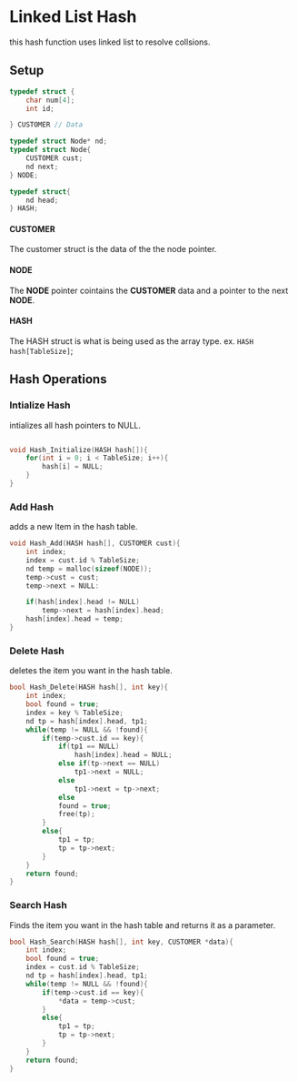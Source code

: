 # Linked List Hash
this hash function uses linked list to resolve collsions.

## Setup
```c
typedef struct {
    char num[4];
    int id;

} CUSTOMER // Data

typedef struct Node* nd;
typedef struct Node{
    CUSTOMER cust;
    nd next;
} NODE;

typedef struct{
    nd head;
} HASH;
```
#### CUSTOMER
The customer struct is the data of the the node pointer.

#### NODE
The **NODE** pointer cointains the **CUSTOMER** data and a pointer to the next **NODE**.

#### HASH
The HASH struct is what is being used as the array type.
ex. `HASH hash[TableSize]`;

## Hash Operations

### Intialize Hash
intializes all hash pointers to NULL.

```c

void Hash_Initialize(HASH hash[]){
    for(int i = 0; i < TableSize; i++){
        hash[i] = NULL; 
    }
}
```

### Add Hash
adds a new Item in the hash table.

```c
void Hash_Add(HASH hash[], CUSTOMER cust){
    int index;
    index = cust.id % TableSize;
    nd temp = malloc(sizeof(NODE));
    temp->cust = cust;
    temp->next = NULL:

    if(hash[index].head != NULL)
        temp->next = hash[index].head;
    hash[index].head = temp;
}
```

### Delete Hash
deletes the item you want in the hash table.

```c
bool Hash_Delete(HASH hash[], int key){
    int index;
    bool found = true;
    index = key % TableSize;
    nd tp = hash[index].head, tp1;
    while(temp != NULL && !found){
        if(temp->cust.id == key){
            if(tp1 == NULL)
                hash[index].head = NULL;
            else if(tp->next == NULL)
                tp1->next = NULL;
            else
                tp1->next = tp->next;
            else
            found = true;
            free(tp);
        }
        else{
            tp1 = tp;
            tp = tp->next;
        }
    }
    return found;
}
```

### Search Hash
Finds the item you want in the hash table and returns it as a parameter.

```c
bool Hash_Search(HASH hash[], int key, CUSTOMER *data){
    int index;
    bool found = true;
    index = cust.id % TableSize;
    nd tp = hash[index].head, tp1;
    while(temp != NULL && !found){
        if(temp->cust.id == key){
            *data = temp->cust;
        }
        else{
            tp1 = tp;
            tp = tp->next;
        }
    }
    return found;
}
```
